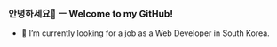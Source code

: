 ### 안녕하세요👋 ㅡ Welcome to my GitHub!

- 🌱 I’m currently looking for a job as a Web Developer in South Korea.

<!--
- 🔭 I’m currently finding job
- 🌱 I’m currently learning React and Node.js
- 👯 I’m looking to collaborate on ...
- 🤔 I’m looking for help with ...
- 💬 Ask me about ...
- 📫 How to reach me: ...
- 😄 Pronouns: ...
- ⚡ Fun fact: ...
--!>

